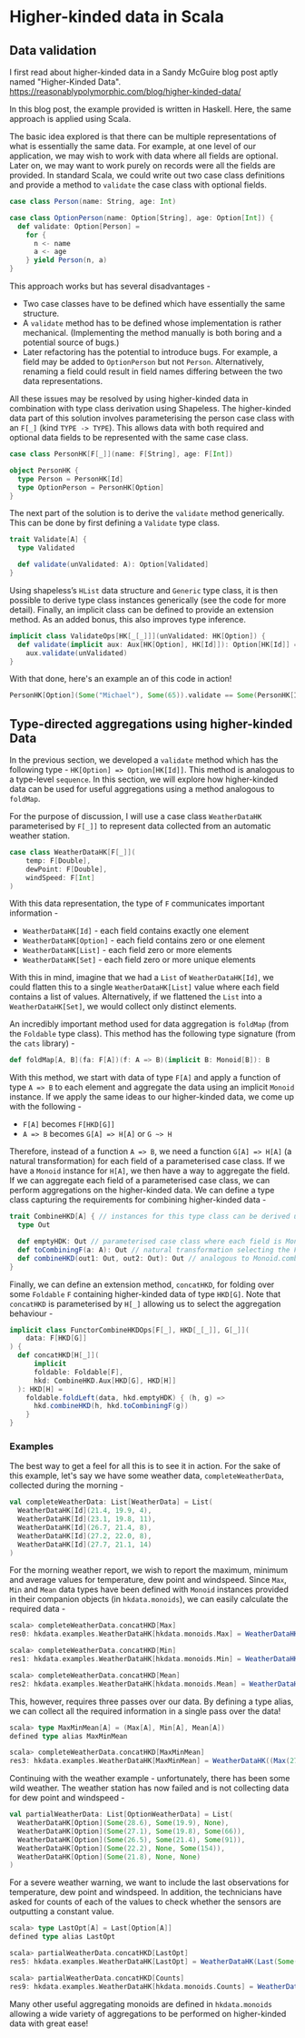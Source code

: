 # Higher-kinded data in Scala

## Data validation

I first read about higher-kinded data in a Sandy McGuire blog post aptly named "Higher-Kinded Data".
https://reasonablypolymorphic.com/blog/higher-kinded-data/

In this blog post, the example provided is written in Haskell. Here, the same approach is applied using Scala.

The basic idea explored is that there can be multiple representations of what is essentially the same data. For example, at one level of our application, we may wish to work with data where all fields are optional. Later on, we may want to work purely on records were all the fields are provided. In standard Scala, we could write out two case class definitions and provide a method to `validate` the case class with optional fields.

```scala
case class Person(name: String, age: Int)

case class OptionPerson(name: Option[String], age: Option[Int]) {
  def validate: Option[Person] =
    for {
      n <- name
      a <- age
    } yield Person(n, a)
}
```

This approach works but has several disadvantages -
* Two case classes have to be defined which have essentially the same structure.
* A `validate` method has to be defined whose implementation is rather mechanical. (Implementing the method manually is both boring and a potential source of bugs.)
* Later refactoring has the potential to introduce bugs. For example, a field may be added to `OptionPerson` but not `Person`. Alternatively, renaming a field could result in field names differing between the two data representations.

All these issues may be resolved by using higher-kinded data in combination with type class derivation using Shapeless. The higher-kinded data part of this solution involves parameterising the person case class with an `F[_]` (kind `TYPE -> TYPE`). This allows data with both required and optional data fields to be represented with the same case class.

```scala
case class PersonHK[F[_]](name: F[String], age: F[Int])

object PersonHK {
  type Person = PersonHK[Id]
  type OptionPerson = PersonHK[Option]
}
```

The next part of the solution is to derive the `validate` method generically. This can be done by first defining a `Validate` type class.

```scala
trait Validate[A] {
  type Validated

  def validate(unValidated: A): Option[Validated]
}
```

Using shapeless’s `HList` data structure and `Generic` type class, it is then possible to derive type class instances generically (see the code for more detail). Finally, an implicit class can be defined to provide an extension method. As an added bonus, this also improves type inference.

```scala
implicit class ValidateOps[HK[_[_]]](unValidated: HK[Option]) {
  def validate(implicit aux: Aux[HK[Option], HK[Id]]): Option[HK[Id]] =
    aux.validate(unValidated)
}
```

With that done, here's an example an of this code in action!

```scala
PersonHK[Option](Some("Michael"), Some(65)).validate == Some(PersonHK[Id]("Michael", 65))
```

##  Type-directed aggregations using higher-kinded Data

In the previous section, we developed a `validate` method which has the following type - `HK[Option] => Option[HK[Id]]`. This method is analogous to a type-level `sequence`. In this section, we will explore how higher-kinded data can be used for useful aggregations using a method analogous to `foldMap`.

For the purpose of discussion, I will use a case class `WeatherDataHK` parameterised by `F[_]]` to represent data collected from an automatic weather station.

```scala
case class WeatherDataHK[F[_]](
    temp: F[Double],
    dewPoint: F[Double],
    windSpeed: F[Int]
)
```

With this data representation, the type of `F` communicates important information -

* `WeatherDataHK[Id]` - each field contains exactly one element
* `WeatherDataHK[Option]` - each field contains zero or one element
* `WeatherDataHK[List]` - each field zero or more elements
* `WeatherDataHK[Set]` - each field zero or more unique elements

With this in mind, imagine that we had a `List` of `WeatherDataHK[Id]`, we could flatten this to a single `WeatherDataHK[List]` value where each field contains a list of values. Alternatively, if we flattened the `List` into a `WeatherDataHK[Set]`, we would collect only distinct elements.

An incredibly important method used for data aggregation is `foldMap` (from the `Foldable` type class). This method has the following type signature (from the `cats` library) -

```scala
def foldMap[A, B](fa: F[A])(f: A => B)(implicit B: Monoid[B]): B
```

With this method, we start with data of type `F[A]` and apply a function of type `A => B`  to each element and aggregate the data using an implicit `Monoid` instance. If we apply the same ideas to our higher-kinded data, we come up with the following -

* `F[A]` becomes `F[HKD[G]]`
* `A => B` becomes `G[A] => H[A]` or `G ~> H`

Therefore, instead of a function `A => B`, we need a function `G[A] => H[A]` (a natural transformation) for each field of a parameterised case class.  If we have a `Monoid` instance for `H[A]`, we then have a way to aggregate the field. If we can aggregate each field of a parameterised case class, we can perform aggregations on the higher-kinded data. We can define a type class capturing the requirements for combining higher-kinded data -

```scala
trait CombineHKD[A] { // instances for this type class can be derived using Shapeless
  type Out

  def emptyHDK: Out // parameterised case class where each field is Monoid.empty
  def toCombiningF(a: A): Out // natural transformation selecting the F used for aggregations
  def combineHKD(out1: Out, out2: Out): Out // analogous to Monoid.combine for parameterised case class
}
```

Finally, we can define an  extension method, `concatHKD`, for folding over some `Foldable` `F` containing higher-kinded data of type `HKD[G]`. Note that `concatHKD` is parameterised by `H[_]` allowing us to select the aggregation behaviour -

```scala
implicit class FunctorCombineHKDOps[F[_], HKD[_[_]], G[_]](
    data: F[HKD[G]]
) {
  def concatHKD[H[_]](
      implicit
      foldable: Foldable[F],
      hkd: CombineHKD.Aux[HKD[G], HKD[H]]
  ): HKD[H] =
    foldable.foldLeft(data, hkd.emptyHDK) { (h, g) =>
      hkd.combineHKD(h, hkd.toCombiningF(g))
    }
}
```

### Examples

The best way to get a feel for all this is to see it in action. For the sake of this example, let's say we have some weather data, `completeWeatherData`, collected during the morning -

```scala
val completeWeatherData: List[WeatherData] = List(
  WeatherDataHK[Id](21.4, 19.9, 4),
  WeatherDataHK[Id](23.1, 19.8, 11),
  WeatherDataHK[Id](26.7, 21.4, 8),
  WeatherDataHK[Id](27.2, 22.0, 8),
  WeatherDataHK[Id](27.7, 21.1, 14)
)
```

For the morning weather report, we wish to report the maximum, minimum and average values for temperature, dew point and windspeed. Since `Max`, `Min` and `Mean` data types have been defined with `Monoid` instances provided in their companion objects (in `hkdata.monoids`), we can easily calculate the required data -

```scala
scala> completeWeatherData.concatHKD[Max]
res0: hkdata.examples.WeatherDataHK[hkdata.monoids.Max] = WeatherDataHK(Max(27.7),Max(22.0),Max(14))

scala> completeWeatherData.concatHKD[Min]
res1: hkdata.examples.WeatherDataHK[hkdata.monoids.Min] = WeatherDataHK(Min(21.4),Min(19.8),Min(4))

scala> completeWeatherData.concatHKD[Mean]
res2: hkdata.examples.WeatherDataHK[hkdata.monoids.Mean] = WeatherDataHK(Mean(126.10000000000001,5),Mean(104.19999999999999,5),Mean(45,5))
```

This, however, requires three passes over our data. By defining a type alias, we can collect all the required information in a single pass over the data!

```scala
scala> type MaxMinMean[A] = (Max[A], Min[A], Mean[A])
defined type alias MaxMinMean

scala> completeWeatherData.concatHKD[MaxMinMean]
res3: hkdata.examples.WeatherDataHK[MaxMinMean] = WeatherDataHK((Max(27.7),Min(21.4),Mean(126.10000000000001,5)),(Max(22.0),Min(19.8),Mean(104.19999999999999,5)),(Max(14),Min(4),Mean(45,5)))
```

Continuing with the weather example - unfortunately, there has been some wild weather. The weather station has now failed and is not collecting data for dew point and windspeed -

```scala
val partialWeatherData: List[OptionWeatherData] = List(
  WeatherDataHK[Option](Some(28.6), Some(19.9), None),
  WeatherDataHK[Option](Some(27.1), Some(19.8), Some(66)),
  WeatherDataHK[Option](Some(26.5), Some(21.4), Some(91)),
  WeatherDataHK[Option](Some(22.2), None, Some(154)),
  WeatherDataHK[Option](Some(21.8), None, None)
)
```

For a severe weather warning, we want to include the last observations for temperature, dew point and windspeed. In addition, the technicians have asked for counts of each of the values to check whether the sensors are outputting a constant value.

```scala
scala> type LastOpt[A] = Last[Option[A]]
defined type alias LastOpt

scala> partialWeatherData.concatHKD[LastOpt]
res5: hkdata.examples.WeatherDataHK[LastOpt] = WeatherDataHK(Last(Some(21.8)),Last(Some(21.4)),Last(Some(154)))

scala> partialWeatherData.concatHKD[Counts]
res9: hkdata.examples.WeatherDataHK[hkdata.monoids.Counts] = WeatherDataHK(Counts(Map(28.6 -> 1, 22.2 -> 1, 21.8 -> 1, 27.1 -> 1, 26.5 -> 1)),Counts(Map(19.8 -> 1, 19.9 -> 1, 21.4 -> 1)),Counts(Map(91 -> 1, 66 -> 1, 154 -> 1)))
```

Many other useful aggregating monoids are defined in `hkdata.monoids` allowing a wide variety of aggregations to be performed on higher-kinded data with great ease!

